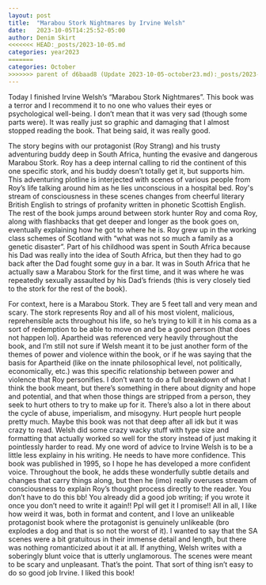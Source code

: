 ```yaml
---
layout: post
title:  "Marabou Stork Nightmares by Irvine Welsh"
date:   2023-10-05T14:25:52-05:00
author: Denim Skirt
<<<<<<< HEAD:_posts/2023-10-05.md
categories: year2023
=======
categories: October
>>>>>>> parent of d6baad8 (Update 2023-10-05-october23.md):_posts/2023-10-05-october23.md
---
```

Today I finished Irvine Welsh’s “Marabou Stork Nightmares”. This book was a terror and I recommend it to no one who values their eyes or psychological well-being. I don’t mean that it was very sad (though some parts were). It was really just so graphic and damaging that I almost stopped reading the book. That being said, it was really good. 

The story begins with our protagonist (Roy Strang) and his trusty adventuring buddy deep in South Africa, hunting the evasive and dangerous Marabou Stork. Roy has a deep internal calling to rid the continent of this one specific stork, and his buddy doesn’t totally get it, but supports him. This adventuring plotline is interjected with scenes of various people from Roy’s life talking around him as he lies unconscious in a hospital bed. Roy's stream of consciousness in these scenes changes from cheerful literary British English to strings of profanity written in phonetic Scottish English. The rest of the book jumps around between stork hunter Roy and coma Roy, along with flashbacks that get deeper and longer as the book goes on, eventually explaining how he got to where he is. 
Roy grew up in the working class schemes of Scotland with “what was not so much a family as a genetic disaster”. Part of his childhood was spent in South Africa because his Dad was really into the idea of South Africa, but then they had to go back after the Dad fought some guy in a bar. It was in South Africa that he actually saw a Marabou Stork for the first time, and it was where he was repeatedly sexually assaulted by his Dad’s friends (this is very closely tied to the stork for the rest of the book).

For context, here is a Marabou Stork. 
They are 5 feet tall and very mean and scary. The stork represents Roy and all of his most violent, malicious, reprehensible acts throughout his life, so he’s trying to kill it in his coma as a sort of redemption to be able to move on and be a good person (that does not happen lol). 
Apartheid was referenced very heavily throughout the book, and I’m still not sure if Welsh meant it to be just another form of the themes of power and violence within the book, or if he was saying that the basis for Apartheid (like on the innate philosophical level, not politically, economically, etc.) was this specific relationship between power and violence that Roy personifies. I don’t want to do a full breakdown of what I think the book meant, but there’s something in there about dignity and hope and potential, and that when those things are stripped from a person, they seek to hurt others to try to make up for it. There’s also a lot in there about the cycle of abuse, imperialism, and misogyny. Hurt people hurt people pretty much. Maybe this book was not that deep after all idk but it was crazy to read. Welsh did some crazy wacky stuff with type size and formatting that actually worked so well for the story instead of just making it pointlessly harder to read. 
My one word of advice to Irvine Welsh is to be a little less explainy in his writing. He needs to have more confidence. This book was published in 1995, so I hope he has developed a more confident voice. Throughout the book, he adds these wonderfully subtle details and changes that carry things along, but then he (imo) really overuses stream of consciousness to explain Roy’s thought process directly to the reader. You don’t have to do this bb! You already did a good job writing; if you wrote it once you don’t need to write it again!! Ppl will get it I promise!!
All in all, I like how weird it was, both in format and content, and I love an unlikeable protagonist book where the protagonist is genuinely unlikeable (bro explodes a dog and that is so not the worst of it). I wanted to say that the SA scenes were a bit gratuitous in their immense detail and length, but there was nothing romanticized about it at all. If anything, Welsh writes with a soberingly blunt voice that is utterly unglamorous. The scenes were meant to be scary and unpleasant. That’s the point. That sort of thing isn’t easy to do so good job Irvine. 
I liked this book!

